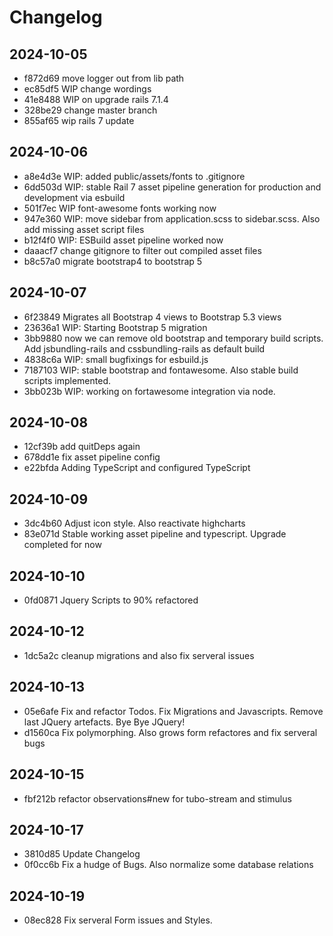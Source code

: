 # Changelog

## 2024-10-05

- f872d69 move logger out from lib path
- ec85df5 WIP change wordings
- 41e8488 WIP on upgrade rails 7.1.4
- 328be29 change master branch
- 855af65 wip rails 7 update
## 2024-10-06

- a8e4d3e WIP: added public/assets/fonts to .gitignore
- 6dd503d WIP: stable Rail 7 asset pipeline generation for production and development via esbuild
- 501f7ec WIP font-awesome fonts working now
- 947e360 WIP: move sidebar from application.scss to sidebar.scss. Also add missing asset script files
- b12f4f0 WIP: ESBuild asset pipeline worked now
- daaacf7 change gitignore to filter out compiled asset files
- b8c57a0 migrate bootstrap4 to bootstrap 5
## 2024-10-07

- 6f23849 Migrates all Bootstrap 4 views to Bootstrap 5.3 views
- 23636a1 WIP: Starting Bootstrap 5 migration
- 3bb9880 now we can remove old bootstrap and temporary build scripts. Add jsbundling-rails and cssbundling-rails as default build
- 4838c6a WIP: small bugfixings for esbuild.js
- 7187103 WIP: stable bootstrap and fontawesome. Also stable build scripts implemented.
- 3bb023b WIP: working on fortawesome integration via node.
## 2024-10-08

- 12cf39b add quitDeps again
- 678dd1e fix asset pipeline config
- e22bfda Adding TypeScript and configured TypeScript
## 2024-10-09

- 3dc4b60 Adjust icon style. Also reactivate highcharts
- 83e071d Stable working asset pipeline and typescript. Upgrade completed for now
## 2024-10-10

- 0fd0871 Jquery Scripts to 90% refactored
## 2024-10-12

- 1dc5a2c cleanup migrations and also fix serveral issues
## 2024-10-13

- 05e6afe Fix and refactor Todos. Fix Migrations and Javascripts. Remove last JQuery artefacts. Bye Bye JQuery!
- d1560ca Fix polymorphing. Also grows form refactores and fix serveral bugs
## 2024-10-15

- fbf212b refactor observations#new for tubo-stream and stimulus
## 2024-10-17

- 3810d85 Update Changelog
- 0f0cc6b Fix a hudge of Bugs. Also normalize some database relations
## 2024-10-19

- 08ec828 Fix serveral Form issues and Styles.
